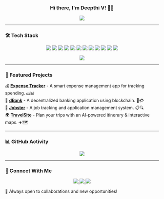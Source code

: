 ### <div align="center">Hi there, I'm Deepthi V! 👋🚀</div>

<p align="center">
  <img src="https://readme-typing-svg.herokuapp.com?font=Fira+Code&size=22&pause=1000&center=true&vCenter=true&width=600&lines=3rd-year+AIML+%26+Web+Development+Enthusiast;Building+intelligent%2C+user-centric+solutions;Always+learning%2C+always+innovating!" />
</p>

---

### 🛠️ Tech Stack

<p align="center">
  <a href="#"><img src="https://img.shields.io/badge/Node.js-339933?style=for-the-badge&logo=node.js&logoColor=white" /></a>
  <a href="#"><img src="https://img.shields.io/badge/Express.js-000000?style=for-the-badge&logo=express&logoColor=white" /></a>
  <a href="#"><img src="https://img.shields.io/badge/MongoDB-47A248?style=for-the-badge&logo=mongodb&logoColor=white" /></a>
  <a href="#"><img src="https://img.shields.io/badge/MySQL-4479A1?style=for-the-badge&logo=mysql&logoColor=white" /></a>
  <a href="#"><img src="https://img.shields.io/badge/HTML5-E34F26?style=for-the-badge&logo=html5&logoColor=white" /></a>
  <a href="#"><img src="https://img.shields.io/badge/CSS3-1572B6?style=for-the-badge&logo=css3&logoColor=white" /></a>
  <a href="#"><img src="https://img.shields.io/badge/JavaScript-F7DF1E?style=for-the-badge&logo=javascript&logoColor=black" /></a>
  <a href="#"><img src="https://img.shields.io/badge/Python-3776AB?style=for-the-badge&logo=python&logoColor=white" /></a>
  <a href="#"><img src="https://img.shields.io/badge/Java-007396?style=for-the-badge&logo=java&logoColor=white" /></a>
  <a href="#"><img src="https://img.shields.io/badge/C-A8B9CC?style=for-the-badge&logo=c&logoColor=white" /></a>
  <a href="#"><img src="https://img.shields.io/badge/Microsoft%20Azure-0078D4?style=for-the-badge&logo=microsoft-azure&logoColor=white" /></a>
  <a href="#"><img src="https://img.shields.io/badge/Amazon%20AWS-232F3E?style=for-the-badge&logo=amazon-aws&logoColor=white" /></a>
</p>

<p align="center">
  <img src="https://readme-typing-svg.herokuapp.com?font=Fira+Code&size=18&pause=1000&center=true&vCenter=true&width=500&lines=Node.js+%7C+Express.js+%7C+MongoDB;MySQL+%7C+HTML+%7C+CSS+%7C+JavaScript;Python+%7C+Java+%7C+C+%7C+Azure+%7C+AWS" />
</p>

---

### 📌 Featured Projects

💰 **[Expense Tracker](https://github.com/deepthiv1221/expense-tracker)** - A smart expense management app for tracking spending. 💵📊  
🏦 **[dBank](https://github.com/deepthiv1221/DBank)** - A decentralized banking application using blockchain. 🏦💳  
💼 **[Jobster](https://github.com/deepthiv1221/Jobster-api)** - A job tracking and application management system. 📋🔍  
🌍 **[TravelSite](https://github.com/yourusername/travelsite)** - Plan your trips with an AI-powered itinerary & interactive maps. ✈️🗺️  

---

### 📊 GitHub Activity

<p align="center">
  <img src="https://github-readme-streak-stats.herokuapp.com/?user=deepthiv1221&theme=tokyonight&hide_border=true" />
</p>

---

### 🤝 Connect With Me

<p align="center">
  <a href="https://linkedin.com/in/yourprofile">
    <img src="https://img.shields.io/badge/LinkedIn-0077B5?style=for-the-badge&logo=linkedin&logoColor=white" />
  </a>
  <a href="https://github.com/yourusername">
    <img src="https://img.shields.io/badge/GitHub-181717?style=for-the-badge&logo=github&logoColor=white" />
  </a>
  <a href="https://yourportfolio.com">
    <img src="https://img.shields.io/badge/Portfolio-000000?style=for-the-badge&logo=codepen&logoColor=white" />
  </a>
</p>

🚀 Always open to collaborations and new opportunities!
